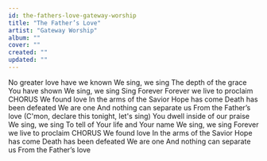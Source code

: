 ```yaml
---
id: the-fathers-love-gateway-worship
title: "The Father’s Love"
artist: "Gateway Worship"
album: ""
cover: ""
created: ""
updated: ""
---
```


No greater love have we known
We sing, we sing
The depth of the grace You have shown
We sing, we sing
Sing Forever
Forever we live to proclaim
CHORUS
We found love
In the arms of the Savior
Hope has come
Death has been defeated
We are one
And nothing can separate us
From the Father’s love
(C'mon, declare this tonight, let's sing)
You dwell inside of our praise
We sing, we sing
To tell of Your life and Your name
We sing, we sing
Forever we live to proclaim
CHORUS
We found love
In the arms of the Savior
Hope has come
Death has been defeated
We are one
And nothing can separate us
From the Father’s love